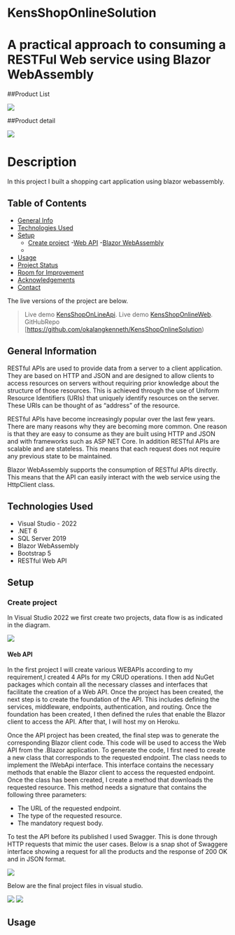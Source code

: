 # KensShopOnlineSolution
# A practical approach to consuming a RESTFul Web service using Blazor WebAssembly
##Product List

 <img src="KenShopOnlineImages\Product List.jpg">
 
##Product detail

<img src="KenShopOnlineImages\Product details.jpg">

# Description

In this project I built a  shopping cart application using blazor webassembly.

## Table of Contents
* [General Info](#general-info)
* [Technologies Used](#technologies-used)
* [Setup](#setup)
    - [Create project](#create-project)
      -[Web API](#web-api)
      -[Blazor WebAssembly](#blazor-webassembly)
    - 
* [Usage](#usage)
* [Project Status](#project-status)
* [Room for Improvement](#room-for-improvement)
* [Acknowledgements](#acknowledgements)
* [Contact](#contact)                                                                                               
 <!--* [Screenshots](#screenshots)-->                                           
 <!--* [Features](#features)-->
  <!-- * [License](#license) -->
  
  The live versions of the project are below.
> Live demo [KensShopOnLineApi](https://www.example.com). <!-- If you have the project hosted somewhere, include the link here. -->
> Live demo [KensShopOnlineWeb](https://www.example.com). <!-- If you have the project hosted somewhere, include the link here. -->
> GitHubRepo [https://github.com/okalangkenneth/KensShopOnlineSolution)




## General Information
RESTful APIs are used to provide data from a server to a client application. They are based on HTTP and JSON and are designed to allow clients to access resources on servers without requiring prior knowledge about the structure of those resources. This is achieved through the use of Uniform Resource Identifiers (URIs) that uniquely identify resources on the server. These URIs can be thought of as “address” of the resource.

RESTful APIs have become increasingly popular over the last few years. There are many reasons why they are becoming more common. One reason is that they are easy to consume as they are built using HTTP and JSON and with frameworks such as ASP NET Core. In addition RESTful APIs are scalable and are stateless. This means that each request does not require any previous state to be maintained.

Blazor WebAssembly supports the consumption of RESTful APIs directly. This means that the API can easily interact with the web service using the HttpClient class.



<!-- ## Features
Our APIs is consumed using the C# programming language that supports HTTP requests.
RESTful API allows developers to create applications and web services by focusing solely on the interaction with clients rather than details regarding implementation.Web browsers need to send HTTP requests to servers via URLs through HTTP method verbs(GET /POST/PUT etc).A request sent via GET verb retrieves files from a server while PUT or POST sends updates to the server depending on whether we want to add new records or update existing ones respectively.-->





## Technologies Used
- Visual Studio - 2022
- .NET 6 
- SQL Server 2019
- Blazor WebAssembly
- Bootstrap 5
- RESTful Web API

## Setup
<!--Project requirements/dependencies list. A requirements.txt or a Pipfile.lock file perhaps and its location.

How to install / setup one's local environment / get started with the project.-->
### Create project

In Visual Studio 2022 we first create two projects, data flow is as indicated in the diagram. 



<img src="WorkFlow.jpg">

#### Web API
In the first project I will create various WEBAPIs according to my requirement,I created 4 APIs for my CRUD operations. I then add NuGet packages which contain all the necessary classes and interfaces that facilitate the creation of a Web API. Once the project has been created, the next step is to create the foundation of the API. This includes defining the services, middleware, endpoints, authentication, and routing.
Once the foundation has been created, I then defined the rules that enable the Blazor client to access the API. After that, I will host my on Heroku. 

Once the API project has been created, the final step was to generate the corresponding Blazor client code. This code will be used to access the Web API from the .Blazor application. To generate the code, I first need to create a new class that corresponds to the requested endpoint. The class needs to implement the IWebApi interface. This interface contains the necessary methods that enable the Blazor client to access the requested endpoint. Once the class has been created, I create a method that downloads the requested resource. This method needs a signature that contains the following three parameters:

- The URL of the requested endpoint.
- The type of the requested resource.
- The mandatory request body.


To test the API before its published I  used Swagger. This is done through HTTP requests that mimic the user cases. Below is a snap shot of Swaggere interface showing a request for all the products and  the response of 200 OK and in JSON format.

<img src="KenShopOnlineImages\Swagger.jpg">


Below are the final project files in visual studio.

<img src="KenShopOnlineImages\ProjectFiles.jpg">


<img src="KenShopOnlineImages\.jpg">



<!-- If you have screenshots you'd like to share, include them here. -->




## Usage


<!--In order to interact with data from the SQL server , we use RESTful API. The API project includes a swagger interface which has the products and shopping cart resources.  

Swagger helps in generating the API documentation for the code and makes it easier to share the API with others as well as keep track of changes to the API. It has futures like versioning, validation, authentication and caching.

<img src="SwedenTourInfoImages\Swagger.png">

To consume the API a second project, KensShopOnline.Web is built.


## Project Status
Project is: _in progress_.


## Room for Improvement


Room for improvement:
- Improvement to be done 1
- Improvement to be done 2

To do:
- Feature to be added 1
- Feature to be added 2


## Acknowledgements

- This project was inspired by [Farm Logs](https://farmlogs.com/). A farm management app, designed to help farmers execute their grain marketing decisions.
- This project was based on [this tutorial](https://www.udemy.com/course/aspnet-core-angular/).
- Many thanks to Mosh Hamedani


## Contact
Created by [Kenneth Okalang](https://okalangkenneth.com) - feel free to contact me!


<!-- Optional -->
<!-- ## License -->
<!-- This project is open source and available under the [... License](). -->

<!-- You don't have to include all sections - just the one's relevant to your project -->
